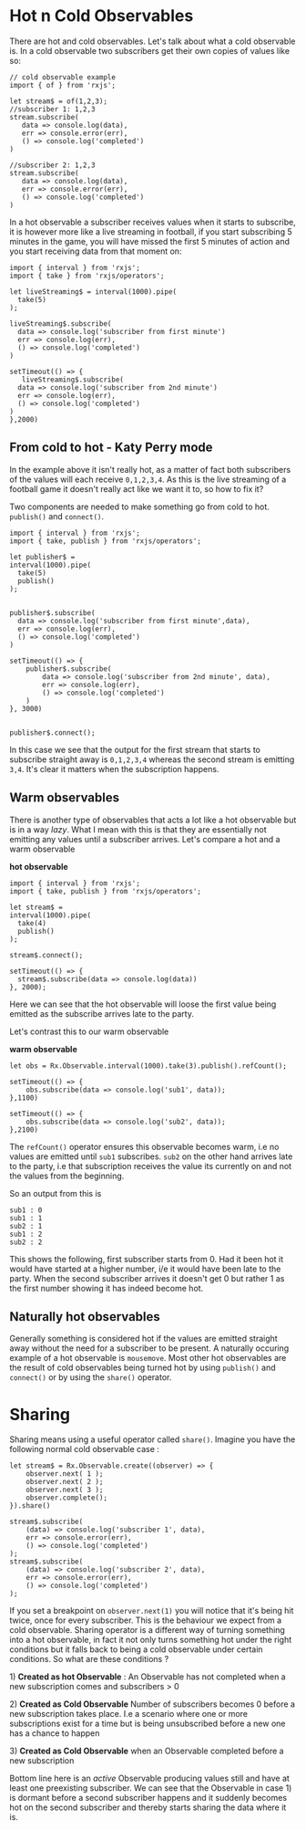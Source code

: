 # Hot n Cold Observables

There are hot and cold observables. Let's talk about what a cold observable is. In a cold observable two subscribers get their own copies of values like so:

```
// cold observable example
import { of } from 'rxjs';

let stream$ = of(1,2,3);
//subscriber 1: 1,2,3
stream.subscribe(
   data => console.log(data),
   err => console.error(err),
   () => console.log('completed')
)

//subscriber 2: 1,2,3
stream.subscribe(
   data => console.log(data),
   err => console.error(err),
   () => console.log('completed')
)
```

In a hot observable a subscriber receives values when it starts to subscribe, it is however more like a live streaming in football, if you start subscribing 5 minutes in the game, you will have missed the first 5 minutes of action and you start receiving data from that moment on:

```
import { interval } from 'rxjs';
import { take } from 'rxjs/operators';

let liveStreaming$ = interval(1000).pipe(
  take(5)
);

liveStreaming$.subscribe( 
  data => console.log('subscriber from first minute')
  err => console.log(err),
  () => console.log('completed')
)

setTimeout(() => {
   liveStreaming$.subscribe( 
  data => console.log('subscriber from 2nd minute')
  err => console.log(err),
  () => console.log('completed')
) 
},2000)
```

## From cold to hot - Katy Perry mode

In the example above it isn't really hot, as a matter of fact both subscribers of the values will each receive `0,1,2,3,4`. As this is the live streaming of a football game it doesn't really act like we want it to, so how to fix it?

Two components are needed to make something go from cold to hot. `publish()` and `connect()`.

```
import { interval } from 'rxjs';
import { take, publish } from 'rxjs/operators';

let publisher$ = 
interval(1000).pipe(
  take(5)
  publish()
);


publisher$.subscribe( 
  data => console.log('subscriber from first minute',data),
  err => console.log(err),
  () => console.log('completed')
)

setTimeout(() => {
    publisher$.subscribe( 
        data => console.log('subscriber from 2nd minute', data),
        err => console.log(err),
        () => console.log('completed')
    ) 
}, 3000)


publisher$.connect();
```

In this case we see that the output for the first stream that starts to subscribe straight away is `0,1,2,3,4` whereas the second stream is emitting `3,4`. It's clear it matters when the subscription happens.

## Warm observables

There is another type of observables that acts a lot like a hot observable but is in a way _lazy_. What I mean with this is that they are essentially not emitting any values until a subscriber arrives. Let's compare a hot and a warm observable

**hot observable**

```
import { interval } from 'rxjs';
import { take, publish } from 'rxjs/operators';

let stream$ = 
interval(1000).pipe(
  take(4)
  publish()
);

stream$.connect();

setTimeout(() => {
  stream$.subscribe(data => console.log(data))
}, 2000);
```

Here we can see that the hot observable will loose the first value being emitted as the subscribe arrives late to the party.

Let's contrast this to our warm observable

**warm observable**

```
let obs = Rx.Observable.interval(1000).take(3).publish().refCount();

setTimeout(() => {
    obs.subscribe(data => console.log('sub1', data));
},1100)

setTimeout(() => {
    obs.subscribe(data => console.log('sub2', data));
},2100)
```

The `refCount()` operator ensures this observable becomes warm, i.e no values are emitted until `sub1` subscribes. `sub2` on the other hand arrives late to the party, i.e that subscription receives the value its currently on and not the values from the beginning.

So an output from this is

```
sub1 : 0
sub1 : 1
sub2 : 1
sub1 : 2
sub2 : 2
```

This shows the following, first subscriber starts from 0. Had it been hot it would have started at a higher number, i/e it would have been late to the party. When the second subscriber arrives it doesn't get 0 but rather 1 as the first number showing it has indeed become hot.

## Naturally hot observables

Generally something is considered hot if the values are emitted straight away without the need for a subscriber to be present. A naturally occuring example of a hot observable is `mousemove`. Most other hot observables are the result of cold observables being turned hot by using `publish()` and `connect()` or by using the `share()` operator.

# Sharing

Sharing means using a useful operator called `share()`. Imagine you have the following normal cold observable case :

```
let stream$ = Rx.Observable.create((observer) => {
    observer.next( 1 );
    observer.next( 2 );
    observer.next( 3 );
    observer.complete();
}).share()

stream$.subscribe(
    (data) => console.log('subscriber 1', data),
    err => console.error(err),
    () => console.log('completed')
);
stream$.subscribe(
    (data) => console.log('subscriber 2', data),
    err => console.error(err),
    () => console.log('completed')
);
```

If you set a breakpoint on `observer.next(1)` you will notice that it's being hit twice, once for every subscriber. This is the behaviour we expect from a cold observable. Sharing operator is a different way of turning something into  a hot observable, in fact it not only turns something hot under the right conditions but it falls back to being a cold observable under certain conditions. So what are these conditions ?

1\) **Created as hot Observable** : An Observable has not completed when a new subscription comes and subscribers &gt; 0

2\)   **Created as Cold Observable** Number of subscribers becomes 0 before a new subscription takes place. I.e a scenario where one or more subscriptions exist for a time but is being unsubscribed before a new one has a chance to happen

3\) **Created as Cold Observable** when an Observable completed before a new subscription

Bottom line here is an _active_ Observable producing values still and have at least one preexisting subscriber. We can see that the Observable in case 1\) is dormant before a second subscriber happens and it suddenly becomes hot on the second subscriber and thereby starts sharing the data where it is.

